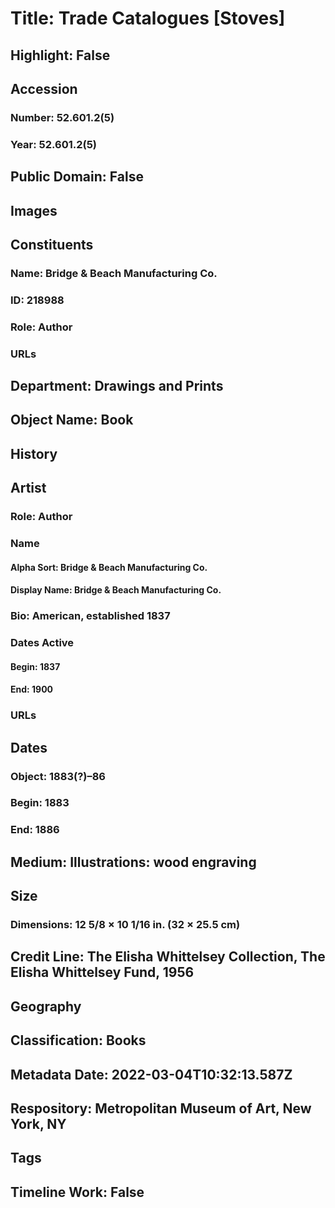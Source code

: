 # Title: Trade Catalogues [Stoves]
## Highlight: False
## Accession
### Number: 52.601.2(5)
### Year: 52.601.2(5)
## Public Domain: False
## Images
## Constituents
### Name: Bridge &amp; Beach Manufacturing Co.
### ID: 218988
### Role: Author
### URLs
## Department: Drawings and Prints
## Object Name: Book
## History
## Artist
### Role: Author
### Name
#### Alpha Sort: Bridge & Beach Manufacturing Co.
#### Display Name: Bridge & Beach Manufacturing Co.
### Bio: American, established 1837
### Dates Active
#### Begin: 1837
#### End: 1900
### URLs
## Dates
### Object: 1883(?)–86
### Begin: 1883
### End: 1886
## Medium: Illustrations: wood engraving
## Size
### Dimensions: 12 5/8 × 10 1/16 in. (32 × 25.5 cm)
## Credit Line: The Elisha Whittelsey Collection, The Elisha Whittelsey Fund, 1956
## Geography
## Classification: Books
## Metadata Date: 2022-03-04T10:32:13.587Z
## Respository: Metropolitan Museum of Art, New York, NY
## Tags
## Timeline Work: False